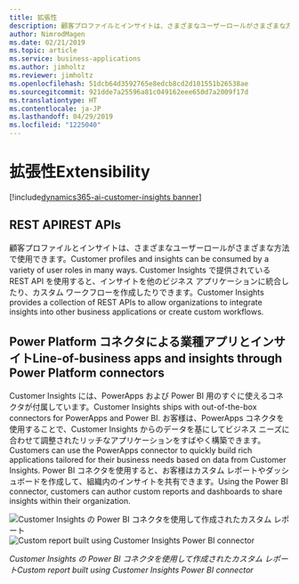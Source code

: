 ```yaml
---
title: 拡張性
description: 顧客プロファイルとインサイトは、さまざまなユーザーロールがさまざまな方法で使用できます。
author: NimrodMagen
ms.date: 02/21/2019
ms.topic: article
ms.service: business-applications
ms.author: jimholtz
ms.reviewer: jimholtz
ms.openlocfilehash: 51dcb64d3592765e8edcb8cd2d101551b26538ae
ms.sourcegitcommit: 921dde7a25596a81c049162eee650d7a2009f17d
ms.translationtype: HT
ms.contentlocale: ja-JP
ms.lasthandoff: 04/29/2019
ms.locfileid: "1225040"
---
```

# <a name="extensibility"></a><span data-ttu-id="37704-103">拡張性</span><span class="sxs-lookup"><span data-stu-id="37704-103">Extensibility</span></span>
[!include[dynamics365-ai-customer-insights banner](../../includes/dynamics365-ai-customer-insights.md)]


## <a name="rest-apis"></a><span data-ttu-id="37704-104">REST API</span><span class="sxs-lookup"><span data-stu-id="37704-104">REST APIs</span></span> 
 
<span data-ttu-id="37704-105">顧客プロファイルとインサイトは、さまざまなユーザーロールがさまざまな方法で使用できます。</span><span class="sxs-lookup"><span data-stu-id="37704-105">Customer profiles and insights can be consumed by a variety of user roles in many ways.</span></span> <span data-ttu-id="37704-106">Customer Insights で提供されている REST API を使用すると、インサイトを他のビジネス アプリケーションに統合したり、カスタム ワークフローを作成したりできます。</span><span class="sxs-lookup"><span data-stu-id="37704-106">Customer Insights provides a collection of REST APIs to allow organizations to integrate insights into other business applications or create custom workflows.</span></span> 

## <a name="line-of-business-apps-and-insights-through-power-platform-connectors"></a><span data-ttu-id="37704-107">Power Platform コネクタによる業種アプリとインサイト</span><span class="sxs-lookup"><span data-stu-id="37704-107">Line-of-business apps and insights through Power Platform connectors</span></span> 

<span data-ttu-id="37704-108">Customer Insights には、PowerApps および Power BI 用のすぐに使えるコネクタが付属しています。</span><span class="sxs-lookup"><span data-stu-id="37704-108">Customer Insights ships with out-of-the-box connectors for PowerApps and Power BI.</span></span> <span data-ttu-id="37704-109">お客様は、PowerApps コネクタを使用することで、Customer Insights からのデータを基にしてビジネス ニーズに合わせて調整されたリッチなアプリケーションをすばやく構築できます。</span><span class="sxs-lookup"><span data-stu-id="37704-109">Customers can use the PowerApps connector to quickly build rich applications tailored for their business needs based on data from Customer Insights.</span></span> <span data-ttu-id="37704-110">Power BI コネクタを使用すると、お客様はカスタム レポートやダッシュボードを作成して、組織内のインサイトを共有できます。</span><span class="sxs-lookup"><span data-stu-id="37704-110">Using the Power BI connector, customers can author custom reports and dashboards to share insights within their organization.</span></span>  

<span data-ttu-id="37704-111">![Customer Insights の Power BI コネクタを使用して作成されたカスタム レポート](media/custom-report.png "Customer Insights の Power BI コネクタを使用して作成されたカスタム レポート")</span><span class="sxs-lookup"><span data-stu-id="37704-111">![Custom report built using Customer Insights Power BI connector](media/custom-report.png "Custom report built using Customer Insights Power BI connector")</span></span>

<span data-ttu-id="37704-112">*Customer Insights の Power BI コネクタを使用して作成されたカスタム レポート*</span><span class="sxs-lookup"><span data-stu-id="37704-112">*Custom report built using Customer Insights Power BI connector*</span></span>
